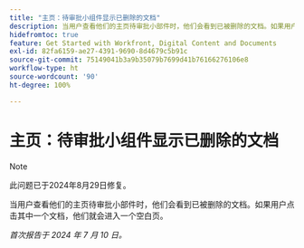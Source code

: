 ```yaml
---
title: "主页：待审批小组件显示已删除的文档"
description: 当用户查看他们的主页待审批小部件时，他们会看到已被删除的文档。如果用户点击其中一个文档，他们就会进入一个空白页。
hidefromtoc: true
feature: Get Started with Workfront, Digital Content and Documents
exl-id: 82fa6159-ae27-4391-9690-8d4679c5b91c
source-git-commit: 75149041b3a9b35079b7699d41b76166276106e8
workflow-type: ht
source-wordcount: '90'
ht-degree: 100%

---
```


# 主页：待审批小组件显示已删除的文档

>[!NOTE]
>
>此问题已于2024年8月29日修复。

当用户查看他们的主页待审批小部件时，他们会看到已被删除的文档。如果用户点击其中一个文档，他们就会进入一个空白页。

_首次报告于 2024 年 7 月 10 日。_
